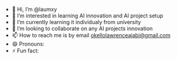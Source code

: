 - 👋 Hi, I’m @laumxy
- 👀 I’m interested in learning AI innovation and AI project setup
- 🌱 I’m currently learning it individualy from university
- 💞️ I’m looking to collaborate on any AI projects innovation
- 📫 How to reach me is by email okellolawrenceajabi@gmail.com
- 😄 Pronouns: 
- ⚡ Fun fact:

<!---
laumxy/laumxy is a ✨ special ✨ repository because its `README.md` (this file) appears on your GitHub profile.
You can click the Preview link to take a look at your changes.
--->
